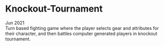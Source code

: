 # Knockout-Tournament

Jun 2021 <br />
Turn based fighting game where the player selects gear and attributes for their character, and then battles computer generated players in knockout tournament. 
